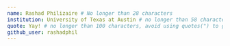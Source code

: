 ```yaml
---
name: Rashad Philizaire # No longer than 28 characters
institution: University of Texas at Austin # no longer than 58 characters
quote: Yay! # no longer than 100 characters, avoid using quotes(") to guarantee the format remains the same.
github_user: rashadphil
---
```

